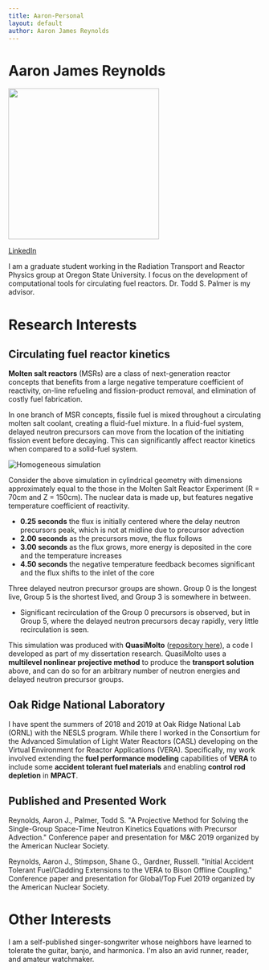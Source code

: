 ```yaml
---
title: Aaron-Personal
layout: default
author: Aaron James Reynolds
---
```

Aaron James Reynolds
==============

<img src="{{ site.url }}users/reynolaa/images/gitpic.jpg" height="300">

[LinkedIn](https://www.linkedin.com/in/aaron-james-reynolds-23b0b9a1/)

I am a graduate student working in the Radiation Transport and Reactor Physics group at Oregon State University.
I focus on the development of computational tools for circulating fuel reactors. Dr. Todd S. Palmer is my advisor.

# Research Interests

## Circulating fuel reactor kinetics

__Molten salt reactors__ (MSRs) are a class of next-generation reactor concepts that benefits from a large negative
temperature coefficient of reactivity, on-line refueling and fission-product removal, and elimination of costly fuel fabrication.

In one branch of MSR concepts, fissile fuel is mixed throughout a circulating molten salt coolant,
creating a fluid-fuel mixture. 
In a fluid-fuel system, delayed neutron precursors can move from the location
of the initiating fission event before decaying. 
This can significantly affect reactor kinetics when compared to a solid-fuel system. 

![Homogeneous simulation](images/homogeneous.gif)

Consider the above simulation in cylindrical geometry with dimensions approximately equal to the those in the Molten Salt Reactor Experiment (R = 70cm and Z = 150cm). 
The nuclear data is made up, but features negative temperature coefficient of reactivity.

* __0.25 seconds__ the flux is initially centered where the delay neutron precursors peak, which is not at midline due to precursor advection
* __2.00 seconds__ as the precursors move, the flux follows 
* __3.00 seconds__ as the flux grows, more energy is deposited in the core and the temperature increases
* __4.50 seconds__ the negative temperature feedback becomes significant and the flux shifts to the inlet of the core

Three delayed neutron precursor groups are shown. 
Group 0 is the longest live, Group 5 is the shortest lived, and Group 3 is somewhere in between.

* Significant recirculation of the Group 0 precursors is observed, but in Group 5, where the delayed neutron precursors decay rapidly, very little recirculation is seen.

This simulation was produced with __QuasiMolto__ ([repository here](https://github.com/aaronjamesreynolds/QuasiMolto)), a code I developed as part of my dissertation research.
QuasiMolto uses a __multilevel nonlinear projective method__ to produce the __transport solution__ above, and can do so for an arbitrary number of neutron energies and delayed neutron precursor groups.

## Oak Ridge National Laboratory

I have spent the summers of 2018 and 2019 at Oak Ridge National Lab (ORNL) with the NESLS program. 
While there I worked in the Consortium for the Advanced Simulation of Light Water Reactors (CASL) developing on the Virtual Environment for Reactor Applications (VERA). 
Specifically, my work involved extending the __fuel performance modeling__ capabilities of __VERA__ to include some __accident tolerant fuel materials__ and enabling __control rod depletion__ in __MPACT__.  

## Published and Presented Work

Reynolds, Aaron J., Palmer, Todd S. 
"A Projective Method for Solving the Single-Group Space-Time Neutron Kinetics Equations with Precursor Advection." 
Conference paper and presentation for M&C 2019 organized by the American Nuclear Society.

Reynolds, Aaron J., Stimpson, Shane G., Gardner, Russell. 
"Initial Accident Tolerant Fuel/Cladding Extensions to the VERA to Bison Offline Coupling." 
Conference paper and presentation for Global/Top Fuel 2019 organized by the American Nuclear Society.

# Other Interests

I am a self-published singer-songwriter whose neighbors have learned to tolerate the guitar, banjo, and harmonica.
I'm also an avid runner, reader, and amateur watchmaker.
